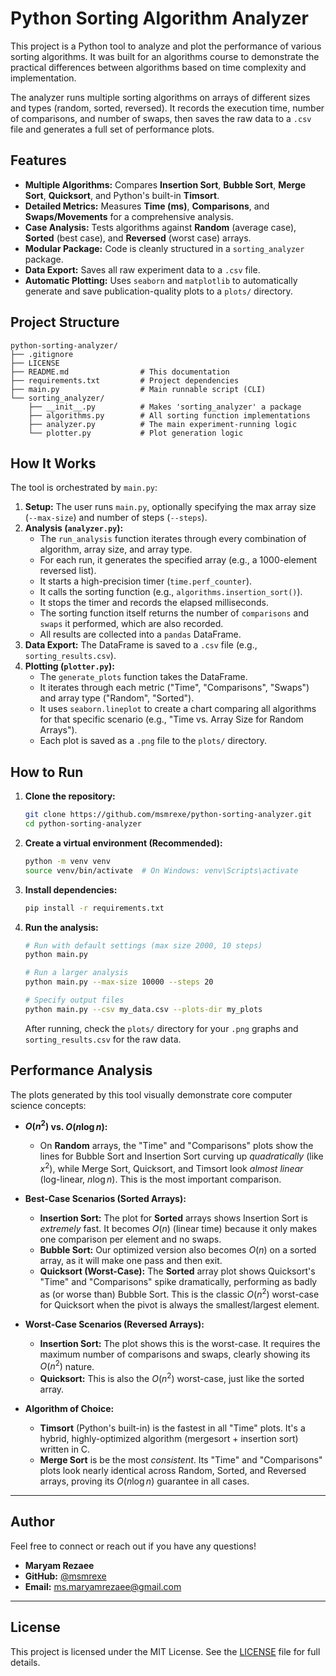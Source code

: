 # Python Sorting Algorithm Analyzer

This project is a Python tool to analyze and plot the performance of various sorting algorithms. It was built for an algorithms course to demonstrate the practical differences between algorithms based on time complexity and implementation.

The analyzer runs multiple sorting algorithms on arrays of different sizes and types (random, sorted, reversed). It records the execution time, number of comparisons, and number of swaps, then saves the raw data to a `.csv` file and generates a full set of performance plots.

## Features

* **Multiple Algorithms:** Compares **Insertion Sort**, **Bubble Sort**, **Merge Sort**, **Quicksort**, and Python's built-in **Timsort**.
* **Detailed Metrics:** Measures **Time (ms)**, **Comparisons**, and **Swaps/Movements** for a comprehensive analysis.
* **Case Analysis:** Tests algorithms against **Random** (average case), **Sorted** (best case), and **Reversed** (worst case) arrays.
* **Modular Package:** Code is cleanly structured in a `sorting_analyzer` package.
* **Data Export:** Saves all raw experiment data to a `.csv` file.
* **Automatic Plotting:** Uses `seaborn` and `matplotlib` to automatically generate and save publication-quality plots to a `plots/` directory.

## Project Structure

```
python-sorting-analyzer/
├── .gitignore
├── LICENSE
├── README.md                # This documentation
├── requirements.txt         # Project dependencies
├── main.py                  # Main runnable script (CLI)
└── sorting_analyzer/
    ├── __init__.py          # Makes 'sorting_analyzer' a package
    ├── algorithms.py        # All sorting function implementations
    ├── analyzer.py          # The main experiment-running logic
    └── plotter.py           # Plot generation logic
```

## How It Works

The tool is orchestrated by `main.py`:

1.  **Setup:** The user runs `main.py`, optionally specifying the max array size (`--max-size`) and number of steps (`--steps`).
2.  **Analysis (`analyzer.py`):**
    * The `run_analysis` function iterates through every combination of algorithm, array size, and array type.
    * For each run, it generates the specified array (e.g., a 1000-element reversed list).
    * It starts a high-precision timer (`time.perf_counter`).
    * It calls the sorting function (e.g., `algorithms.insertion_sort()`).
    * It stops the timer and records the elapsed milliseconds.
    * The sorting function itself returns the number of `comparisons` and `swaps` it performed, which are also recorded.
    * All results are collected into a `pandas` DataFrame.
3.  **Data Export:** The DataFrame is saved to a `.csv` file (e.g., `sorting_results.csv`).
4.  **Plotting (`plotter.py`):**
    * The `generate_plots` function takes the DataFrame.
    * It iterates through each metric ("Time", "Comparisons", "Swaps") and array type ("Random", "Sorted").
    * It uses `seaborn.lineplot` to create a chart comparing all algorithms for that specific scenario (e.g., "Time vs. Array Size for Random Arrays").
    * Each plot is saved as a `.png` file to the `plots/` directory.

## How to Run

1.  **Clone the repository:**
    ```bash
    git clone https://github.com/msmrexe/python-sorting-analyzer.git
    cd python-sorting-analyzer
    ```

2.  **Create a virtual environment (Recommended):**
    ```bash
    python -m venv venv
    source venv/bin/activate  # On Windows: venv\Scripts\activate
    ```

3.  **Install dependencies:**
    ```bash
    pip install -r requirements.txt
    ```

4.  **Run the analysis:**
    ```bash
    # Run with default settings (max size 2000, 10 steps)
    python main.py
    
    # Run a larger analysis
    python main.py --max-size 10000 --steps 20
    
    # Specify output files
    python main.py --csv my_data.csv --plots-dir my_plots
    ```
    After running, check the `plots/` directory for your `.png` graphs and `sorting_results.csv` for the raw data.

## Performance Analysis

The plots generated by this tool visually demonstrate core computer science concepts:

* **$O(n^2)$ vs. $O(n \log n)$:**
    * On **Random** arrays, the "Time" and "Comparisons" plots show the lines for Bubble Sort and Insertion Sort curving up *quadratically* (like $x^2$), while Merge Sort, Quicksort, and Timsort look *almost linear* (log-linear, $n \log n$). This is the most important comparison.

* **Best-Case Scenarios (Sorted Arrays):**
    * **Insertion Sort:** The plot for **Sorted** arrays shows Insertion Sort is *extremely* fast. It becomes $O(n)$ (linear time) because it only makes one comparison per element and no swaps.
    * **Bubble Sort:** Our optimized version also becomes $O(n)$ on a sorted array, as it will make one pass and then exit.
    * **Quicksort (Worst-Case):** The **Sorted** array plot shows Quicksort's "Time" and "Comparisons" spike dramatically, performing as badly as (or worse than) Bubble Sort. This is the classic $O(n^2)$ worst-case for Quicksort when the pivot is always the smallest/largest element.

* **Worst-Case Scenarios (Reversed Arrays):**
    * **Insertion Sort:** The plot shows this is the worst-case. It requires the maximum number of comparisons and swaps, clearly showing its $O(n^2)$ nature.
    * **Quicksort:** This is also the $O(n^2)$ worst-case, just like the sorted array.

* **Algorithm of Choice:**
    * **Timsort** (Python's built-in) is the fastest in all "Time" plots. It's a hybrid, highly-optimized algorithm (mergesort + insertion sort) written in C.
    * **Merge Sort** is be the most *consistent*. Its "Time" and "Comparisons" plots look nearly identical across Random, Sorted, and Reversed arrays, proving its $O(n \log n)$ guarantee in all cases.

---

## Author

Feel free to connect or reach out if you have any questions!

* **Maryam Rezaee**
* **GitHub:** [@msmrexe](https://github.com/msmrexe)
* **Email:** [ms.maryamrezaee@gmail.com](mailto:ms.maryamrezaee@gmail.com)

---

## License

This project is licensed under the MIT License. See the [LICENSE](LICENSE) file for full details.
